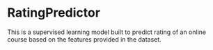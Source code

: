 # RatingPredictor
This is a supervised learning model built to predict rating of an online course based on the features provided in the dataset.
